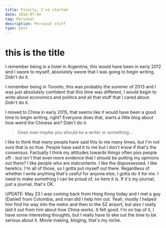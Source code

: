 ```yaml
---
title: Finally, I've started
date: 2018-07-04
tag: Personal
description: Personal stuff
type: post
---
```


# this is the title


I remember being in a hotel in Argentina, this would have been in early 2012 and I swore
to myself, absolutely swore that I was going to begin writing. Didn't do it.

I remember being in Toronto, this was probably the summer of 2013 and I was just
absolutely confident that this time was different, I would begin to write about
economics and politics and all that stuff that I cared about. Didn't do it.

I moved to China in early 2015, that seems like it would have been a good time to begin
writing, right? Everyone does that, starts a little blog about how weird the Chinese are?
Didn't do it.

> Geez man maybe you should be a writer or something...

I like to think that many people have said this to me many times, but I'm not sure that
is so true. People have said it to me but I don't know if that's the consensus. Factually
I think my attitudes towards things often piss people off - but isn't that even more
evidence that I should be putting my opinions out there? I like people who are malcontents.
I like the dispossessed. I like heretics. I'm all of those, so I gotta put myself out there.
Regardless of whether I write anything that's useful for anyone else, I gotta do it for me.
I need to make something I can be proud of, so here it is. If it's my journal, just a
journal, that's OK.

UPDATE: May 23
I was coming back from Hong Kong today and I met a guy (Daniel) from Colombia, and man did I 
help him out. Yeah, mostly I helped him find his way into the metro and then to the SZ airport,
but also I really laid it out from him about how China works. It felt good. I'm on top of it, 
I have some interesting thoughts, but I really have to eke out the time to be serious about it.
Movie making, bloging, that's my niche.
